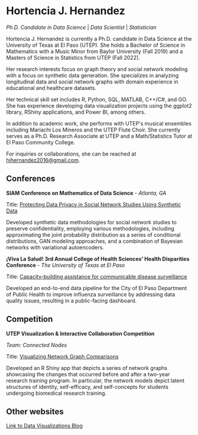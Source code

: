 # Hortencia J. Hernandez

*Ph.D. Candidate in Data Science* | *Data Scientist* | *Statistician*

Hortencia J. Hernandez is currently a Ph.D. candidate in Data Science at the University of Texas at El Paso (UTEP). She holds a Bachelor of Science in Mathematics with a Music Minor from Baylor University (Fall 2019) and a Masters of Science in Statistics from UTEP (Fall 2022).

Her research interests focus on graph theory and social network modeling with a focus on synthetic data generation. She specializes in analyzing longitudinal data and social network graphs with domain experience in educational and healthcare datasets. 


Her technical skill set includes R, Python, SQL, MATLAB, C++/C#, and GO. She has experience developing data visualization projects using the ggplot2 library, RShiny applications, and Power BI, among others.

In addition to academic work, she performs with UTEP's musical ensembles including Mariachi Los Mineros and the UTEP Flute Choir. She currently serves as a Ph.D. Research Associate at UTEP and a Math/Statistics Tutor at El Paso Community College.

For inquiries or collaborations, she can be reached at hjhernandez2016@gmail.com.

## Conferences
**SIAM Conference on Mathematics of Data Science** - *Atlanta, GA*

Title: [Protecting Data Privacy in Social Network Studies Using Synthetic Data](https://hjhernandez.shinyapps.io/siam2024/)

Developed synthetic data methodologies for social network studies to preserve confidentiality, employing various methodologies, including approximating the joint probability distribution as a series of conditional distributions, GAN modeling approaches, and a combination of Bayesian networks with variational autoencoders.

**¡Viva La Salud! 3rd Annual College of Health Sciences’ Health Disparities Conference** - *The University of Texas at El Paso*

Title: [Capacity-building assistance for communicable disease surveillance](https://hjhernandez.shinyapps.io/VivaLaSaludApp/)

Developed an end-to-end data pipeline for the City of El Paso Department of Public Health to improve influenza surveillance by addressing data quality issues, resulting in a public-facing dashboard.

## Competition
**UTEP Visualization & Interactive Collaboration Competition**

*Team: Connected Nodes*

Title: [Visualizing Network Graph Comparisons](https://hjhernandez.shinyapps.io/DataVis/)

Developed an R Shiny app that depicts a series of network graphs showcasing the changes that occurred before and after a two-year research training program. In particular, the network models depict latent structures of identity, self-efficacy, and self-concepts for students undergoing biomedical research training.

## Other websites

[Link to Data Visualizations Blog](https://hjhernandezdataviz.blogspot.com/)

<!---
hjhernandez3/hjhernandez3 is a ✨ special ✨ repository because its `README.md` (this file) appears on your GitHub profile.
You can click the Preview link to take a look at your changes.
---
